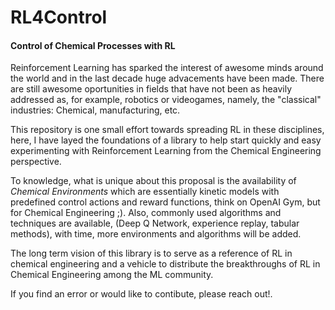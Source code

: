 # RL4Control
#### Control of Chemical Processes with RL

Reinforcement Learning has sparked the interest of awesome minds around the world and in the last decade huge advacements have been made. There are still awesome oportunities in fields that have not been as heavily addressed as, for example, robotics or videogames, namely, the "classical" industries: Chemical, manufacturing, etc.

This repository is one small effort towards spreading RL in these disciplines, here, I have layed the foundations of a library to help start quickly and easy experimenting with Reinforcement Learning from the Chemical Engineering perspective.

To knowledge, what is unique about this proposal is the availability of *Chemical Environments* which are essentially kinetic models with predefined control actions and reward functions, think on OpenAI Gym, but for Chemical Engineering ;).
Also, commonly used algorithms and techniques are available, (Deep Q Network, experience replay, tabular methods), with time, more environments and algorithms will be added.

The long term vision of this library is to serve as a reference of RL in chemical engineering and a vehicle to distribute the breakthroughs of RL in Chemical Engineering among the ML community.

If you find an error or would like to contibute, please reach out!.



